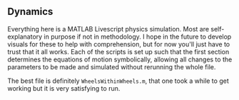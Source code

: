 ## Dynamics

Everything here is a MATLAB Livescript physics simulation. Most are self-explanatory in purpose if not in methodology. I hope in the future to develop visuals for these to help with comprehension, but for now you'll just have to trust that it all works. Each of the scripts is set up such that the first section determines the equations of motion symbolically, allowing all changes to the parameters to be made and simulated without rerunning the whole file.

The best file is definitely `WheelsWithinWheels.m`, that one took a while to get working but it is very satisfying to run.
